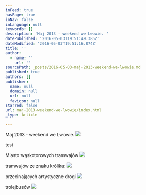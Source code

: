 ```yaml
---
inFeed: true
hasPage: true
inNav: false
inLanguage: null
keywords: []
description: 'Maj 2013 - weekend we Lwowie. '
datePublished: '2016-05-03T19:51:49.385Z'
dateModified: '2016-05-03T19:51:16.874Z'
title: ''
author:
  - name: ''
    url: ''
sourcePath: _posts/2016-05-03-maj-2013-weekend-we-lwowie.md
published: true
authors: []
publisher:
  name: null
  domain: null
  url: null
  favicon: null
starred: false
url: maj-2013-weekend-we-lwowie/index.html
_type: Article

---
```

Maj 2013 - weekend we Lwowie. ![](https://s3-us-west-2.amazonaws.com/the-grid-img/p/d3c6db31ce2ae789d3c0e022540cda58d9ac1777.jpg)

test

Miasto wąskotorowych tramwajów
![](https://the-grid-user-content.s3-us-west-2.amazonaws.com/7a35a2d1-94bb-4ed8-a5f0-e42d9447730f.jpg)

tramwajów ze znaku królika:
![](https://the-grid-user-content.s3-us-west-2.amazonaws.com/b6e396c6-ac84-464f-9657-71cd040b4760.jpg)

przecinających artystyczne drogi
![](https://the-grid-user-content.s3-us-west-2.amazonaws.com/346b8911-1da7-4fbe-841b-70cefbbdd759.jpg)

trolejbusów
![](https://the-grid-user-content.s3-us-west-2.amazonaws.com/8c6dada0-0751-4ac1-a49d-2a0f0586a6a4.jpg)